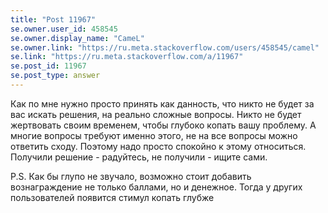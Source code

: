 ```yaml
---
title: "Post 11967"
se.owner.user_id: 458545
se.owner.display_name: "CameL"
se.owner.link: "https://ru.meta.stackoverflow.com/users/458545/camel"
se.link: "https://ru.meta.stackoverflow.com/a/11967"
se.post_id: 11967
se.post_type: answer
---
```

<p>Как по мне нужно просто принять как данность, что никто не будет за вас искать решения, на реально сложные вопросы. Никто не будет жертвовать своим временем, чтобы глубоко копать вашу проблему. А многие вопросы требуют именно этого, не на все вопросы можно ответить сходу. Поэтому надо просто спокойно к этому относиться. Получили решение - радуйтесь, не получили - ищите сами.</p>
<p>P.S. Как бы глупо не звучало, возможно стоит добавить вознаграждение не только баллами, но и денежное. Тогда у других пользователей появится стимул копать глубже</p>

